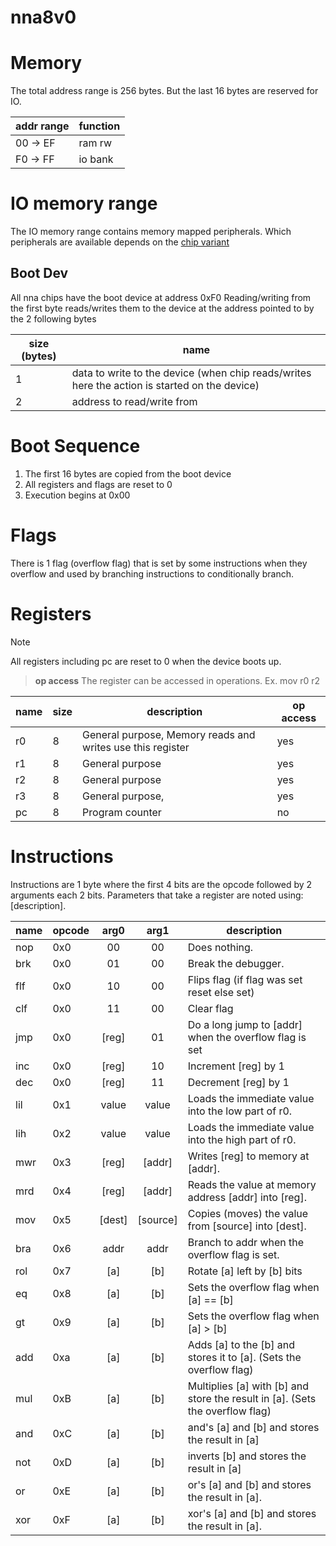 # nna8v0

# Memory
The total address range is 256 bytes.
But the last 16 bytes are reserved for IO.

| addr range | function |
|------------|----------|
| 00 -> EF   | ram rw   |
| F0 -> FF   | io bank  |

# IO memory range
The IO memory range contains memory mapped peripherals.
Which peripherals are available depends on the [chip variant](chip_variants.md)

## Boot Dev
All nna chips have the boot device at address 0xF0
Reading/writing from the first byte reads/writes them to the device at the address pointed to by the 2 following bytes

| size (bytes) | name                                                                                          |
|--------------|-----------------------------------------------------------------------------------------------|
| 1            | data to write to the device (when chip reads/writes here the action is started on the device) |
| 2            | address to read/write from                                                                    |

# Boot Sequence
1. The first 16 bytes are copied from the boot device
2. All registers and flags are reset to 0
3. Execution begins at 0x00

# Flags
There is 1 flag (overflow flag) that is set by some instructions when they overflow and used by branching instructions to conditionally branch.

# Registers
> [!NOTE]
> All registers including pc are reset to 0 when the device boots up.

> **op access**
> The register can be accessed in operations. Ex. mov r0 r2
>

| name | size | description                                                | op access |
|------|------|------------------------------------------------------------|-----------|
| r0   | 8    | General purpose, Memory reads and writes use this register | yes       |
| r1   | 8    | General purpose                                            | yes       |
| r2   | 8    | General purpose                                            | yes       |
| r3   | 8    | General purpose,                                           | yes       |
| pc   | 8    | Program counter                                            | no        |

# Instructions
Instructions are 1 byte where the first 4 bits are the opcode followed by 2 arguments each 2 bits.
Parameters that take a register are noted using: [description].

| name      | opcode |  arg0  |   arg1   | description                                                                   |
|-----------|--------|:------:|:--------:|-------------------------------------------------------------------------------|
| nop       | 0x0    |   00   |    00    | Does nothing.                                                                 |
| brk       | 0x0    |   01   |    00    | Break the debugger.                                                           |
| flf       | 0x0    |   10   |    00    | Flips flag (if flag was set reset else set)                                   |
| clf       | 0x0    |   11   |    00    | Clear flag                                                                    |
| jmp       | 0x0    | [reg]  |    01    | Do a long jump to [addr] when the overflow flag is set                        |
| inc       | 0x0    | [reg]  |    10    | Increment [reg] by 1                                                          |
| dec       | 0x0    | [reg]  |    11    | Decrement [reg] by 1                                                          |
| lil       | 0x1    | value  |  value   | Loads the immediate value into the low part of r0.                            |
| lih       | 0x2    | value  |  value   | Loads the immediate value into the high part of r0.                           |
| mwr       | 0x3    | [reg]  |  [addr]  | Writes [reg] to memory at [addr].                                             |
| mrd       | 0x4    | [reg]  |  [addr]  | Reads the value at memory address [addr] into [reg].                          |
| mov       | 0x5    | [dest] | [source] | Copies (moves) the value from [source] into [dest].                           |
| bra       | 0x6    |  addr  |   addr   | Branch to addr when the overflow flag is set.                                 |
| rol       | 0x7    |  [a]   |   [b]    | Rotate [a] left by [b] bits                                                   |
| eq        | 0x8    |  [a]   |   [b]    | Sets the overflow flag when [a] == [b]                                        |
| gt        | 0x9    |  [a]   |   [b]    | Sets the overflow flag when [a] > [b]                                         |
| add       | 0xa    |  [a]   |   [b]    | Adds [a] to the [b] and stores it to [a]. (Sets the overflow flag)            |
| mul       | 0xB    |  [a]   |   [b]    | Multiplies [a] with [b] and store the result in [a]. (Sets the overflow flag) |
| and       | 0xC    |  [a]   |   [b]    | and's [a] and [b] and stores the result in [a]                                |
| not       | 0xD    |  [a]   |   [b]    | inverts [b] and stores the result in [a]                                      |
| or        | 0xE    |  [a]   |   [b]    | or's [a] and [b] and stores the result in [a].                                |
| xor       | 0xF    |  [a]   |   [b]    | xor's [a] and [b] and stores the result in [a].                               |


